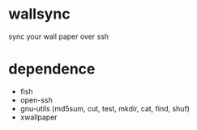 # wallsync
sync your wall paper over ssh

# dependence
- fish
- open-ssh
- gnu-utils (md5sum, cut, test, mkdir, cat, find, shuf)
- xwallpaper
